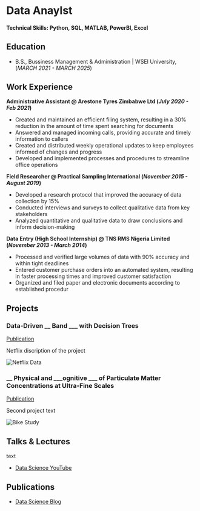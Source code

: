 # Data Anaylst

#### Technical Skills: Python, SQL, MATLAB, PowerBI, Excel

## Education
- B.S., Bussiness Management & Administration | WSEI University, (_MARCH 2021 - MARCH 2025_)								       		

## Work Experience
**Administrative Assistant @ Arestone Tyres Zimbabwe Ltd (_July 2020 - Feb 2021_)**
- Created and maintained an efficient filing system, resulting in a 30% reduction in the amount of time
spent searching for documents
- Answered and managed incoming calls, providing accurate and timely information to callers
- Created and distributed weekly operational updates to keep employees informed of changes and progress
- Developed and implemented processes and procedures to streamline office operations


**Field Researcher @ Practical Sampling International (_November 2015 - August 2019_)**
- Developed a research protocol that improved the accuracy of data collection by 15%
- Conducted interviews and surveys to collect qualitative data from key stakeholders
- Analyzed quantitative and qualitative data to draw conclusions and inform decision-making

**Data Entry (High School Internship) @ TNS RMS Nigeria Limited (_November 2013 - March 2014_)**
- Processed and verified large volumes of data with 90% accuracy and within tight deadlines
- Entered customer purchase orders into an automated system, resulting in faster processing times and
improved customer satisfaction
- Organized and filed paper and electronic documents according to established procedur

## Projects
### Data-Driven __ Band ___ with Decision Trees
[Publication](https://)

Netflix discription of the project

![Netflix Data](//)

### __ Physical and ___ognitive ___ of Particulate Matter Concentrations at Ultra-Fine Scales
[Publication](https://)

Second project text

![Bike Study](//)

## Talks & Lectures
text

- [Data Science YouTube](https://www.youtube.com)

## Publications


- [Data Science Blog](https://medium.com/)

